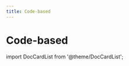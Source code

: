 ```yaml
---
title: Code-based
---
```


# Code-based

import DocCardList from '@theme/DocCardList';

<DocCardList />
